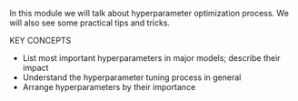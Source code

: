 In this module we will talk about hyperparameter optimization process. We will also see some practical tips and tricks.

KEY CONCEPTS
* List most important hyperparameters in major models; describe their impact
* Understand the hyperparameter tuning process in general
* Arrange hyperparameters by their importance
